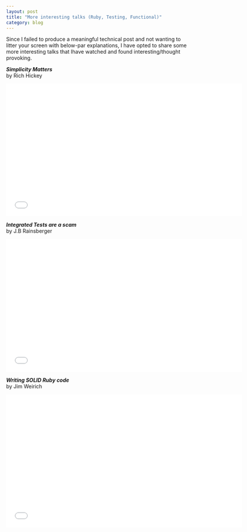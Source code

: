 ```yaml
---
layout: post
title: "More interesting talks (Ruby, Testing, Functional)"
category: blog
---
```


Since I failed to produce a meaningful technical post and not wanting to litter your screen with below-par explanations, I have opted to share some more interesting talks that Ihave watched and found interesting/thought provoking.

***Simplicity Matters*** <br/>
by Rich Hickey

<iframe width="640" height="360" src="//www.youtube.com/embed/rI8tNMsozo0" frameborder="0" allowfullscreen></iframe>

***Integrated Tests are a scam*** <br/>
by J.B Rainsberger

<iframe src="//player.vimeo.com/video/80533536?portrait=0" width="640" height="360" frameborder="0" webkitallowfullscreen mozallowfullscreen allowfullscreen></iframe>

***Writing SOLID Ruby code*** <br/>
by Jim Weirich

<iframe width="640" height="360" src="//www.youtube.com/embed/FR95rp-9Oo4" frameborder="0" allowfullscreen></iframe>
